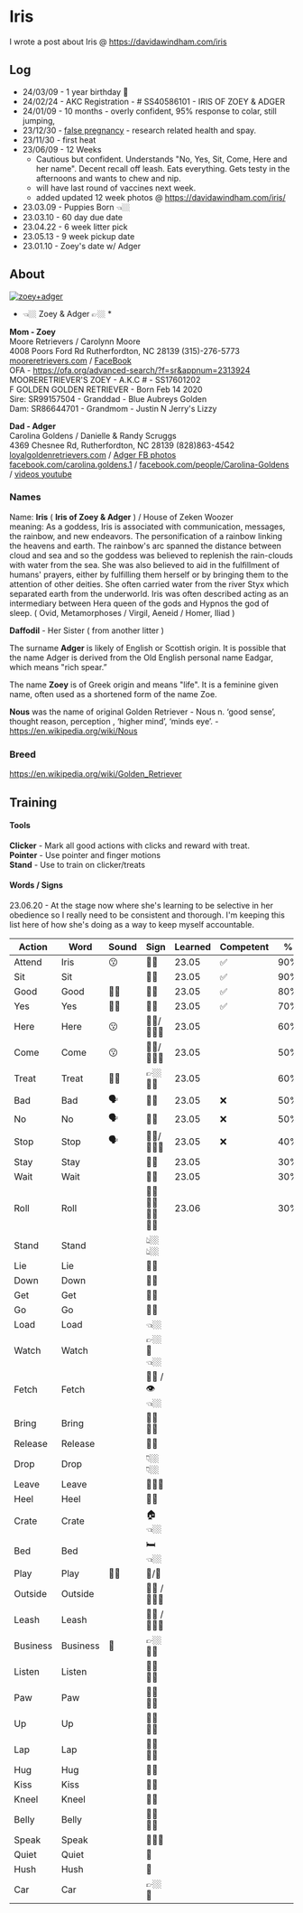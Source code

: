 # Iris

I wrote a post about Iris @ https://davidawindham.com/iris

## Log


- 24/03/09 - 1 year birthday 🎂
- 24/02/24 - AKC Registration - # SS40586101 - IRIS OF ZOEY & ADGER 
- 24/01/09 - 10 months - overly confident, 95% response to colar, still jumping, 
- 23/12/30 - [false pregnancy](/posts/pseudopregnancy) - research related health and spay.
- 23/11/30 - first heat
- 23/06/09 - 12 Weeks  
  - Cautious but confident. Understands "No, Yes, Sit, Come, Here and her name". Decent recall off leash. Eats everything. Gets testy in the afternoons and wants to chew and nip. 
  - will have last round of vaccines next week.
  - added updated 12 week photos @ https://davidawindham.com/iris/
- 23.03.09 - Puppies Born 👈🏼
- 23.03.10 - 60 day due date
- 23.04.22 - 6 week litter pick 
- 23.05.13 - 9 week pickup date
- 23.01.10 - Zoey's date w/ Adger


## About

[![zoey+adger](/img/zoey+adger.jpg)](/img/zoey+adger.jpg)

* 👈🏼 Zoey & Adger 👉🏼 *

**Mom - Zoey**  
Moore Retrievers / Carolynn Moore  
4008 Poors Ford Rd Rutherfordton, NC 28139 (315)-276-5773  
[mooreretrievers.com](https://www.mooreretrievers.com) / [FaceBook](https://www.facebook.com/mooreretriever/)  
OFA - https://ofa.org/advanced-search/?f=sr&appnum=2313924  
MOORERETRIEVER'S ZOEY -
A.K.C # - SS17601202  
F GOLDEN GOLDEN RETRIEVER - Born Feb 14 2020  
Sire: SR99157504 - Granddad - Blue Aubreys Golden  
Dam: SR86644701 - Grandmom - Justin N Jerry's Lizzy

**Dad - Adger**  
Carolina Goldens / Danielle & Randy Scruggs  
4369 Chesnee Rd, Rutherfordton, NC 28139 (828)863-4542  
[loyalgoldenretrievers.com](https:/loyalgoldenretrievers.com/about-us/) / [Adger FB photos](https://www.facebook.com/permalink.php?story_fbid=pfbid0iyVemBhVxjkJTABe7vF4vZ5Sn8fBocRY1GGo88Zi4KNoQCKqSUe4G4GNJrK3f5aCl&id=100057085434268&__cft__[0]=AZXTmF9OVu2FI6SmtwryKOOM8qcdeo2AOsoYdH-rt-2yGBtVjo2Vji8CNzJzaXYMj_gUFhFHsF8QrUzq46ImT31HlrNB7sL7v-j9HBghHZHEi1LMKABW5XgcRVwzH8CHXL4jSPN1UgvtKdHJsbzPzadYtnHnD7USAuV0-z95DckS_nw_OeSR-8jdAJ8vjPvpAofzMoDc1xxi8ySVGwAHBuGf&__tn__=%2CO%2CP-R)  
[facebook.com/carolina.goldens.1](https://www.facebook.com/carolina.goldens.1/) / [facebook.com/people/Carolina-Goldens](https://www.facebook.com/people/Carolina-Goldens/100057085434268/) / [videos youtube](https://www.youtube.com/@randys6799)


### Names

Name: **Iris** ( **Iris of Zoey & Adger** ) / House of Zeken Woozer  
meaning: As a goddess, Iris is associated with communication, messages, the rainbow, and new endeavors. The personification of a rainbow linking the heavens and earth. The rainbow's arc spanned the distance between cloud and sea and so the goddess was believed to replenish the rain-clouds with water from the sea. She was also believed to aid in the fulfillment of humans' prayers, either by fulfilling them herself or by bringing them to the attention of other deities. She often carried water from the river Styx which separated earth from the underworld. Iris was often described acting as an intermediary between Hera queen of the gods and Hypnos the god of sleep. ( Ovid, Metamorphoses / Virgil, Aeneid / Homer, Iliad ) 

**Daffodil** - Her Sister ( from another litter )

The surname **Adger** is likely of English or Scottish origin. It is possible that the name Adger is derived from the Old English personal name Eadgar, which means "rich spear.”

The name **Zoey** is of Greek origin and means "life". It is a feminine given name, often used as a shortened form of the name Zoe.

**Nous** was the name of original Golden Retriever - Nous n. ‘good sense’, thought reason, perception , ‘higher mind’, ‘minds eye’. - https://en.wikipedia.org/wiki/Nous  

### Breed

https://en.wikipedia.org/wiki/Golden_Retriever  

## Training

#### Tools 

**Clicker** - Mark all good actions with clicks and reward with treat.  
**Pointer** - Use pointer and finger motions  
**Stand** - Use to train on clicker/treats

#### Words / Signs

23.06.20 - At the stage now where she's learning to be selective in her obedience so I really need to be consistent and thorough. I'm keeping this list here of how she's doing as a way to keep myself accountable.

| Action  | Word | Sound | Sign | Learned | Competent | %
|---|---|---|---|---|---|---|
| Attend | Iris | 😗 | 👋🏼 | 23.05 | ✅ | 90%
| Sit | Sit | | ☝🏼 | 23.05 | ✅ | 90%
| Good | Good | 👏🏼 |👌🏼 |  23.05 | ✅ | 80%
| Yes | Yes | 👏🏼 |👌🏼 |  23.05 | ✅  | 70%
| Here | Here | 😗 | 🫴🏼/🙆🏽‍♀️ | 23.05 |  | 60%
| Come | Come | 😗 | 🫴🏼/🙆🏽‍♀️ |  23.05 |  | 50%
| Treat | Treat | 👏🏼 | 👉🏼🤛🏼 |  23.05 |  | 60%
| Bad | Bad | 🗣️ | 👎🏼 |  23.05 | ❌ | 50%
| No | No | 🗣️ | 👎🏼 | 23.05 | ❌ | 50%
| Stop | Stop | 🗣️ | 🤲🏻/🙅🏽‍♀️ | 23.05 | ❌ | 40%
| Stay | Stay | | 🤚🏼 | 23.05 |  | 30%
| Wait | Wait | | 🤚🏼 | 23.05 |  | 30%
| Roll | Roll | | ☝🏼👉🏼👇🏼👈🏼 | 23.06 |  | 30%
| Stand | Stand | | 👆🏼👆🏼 |
| Lie | Lie | | 🫳🏼 |
| Down | Down | | 🫳🏼 |
| Get | Get | | 🫵🏼 |
| Go | Go | | 🫵🏼 |
| Load | Load | | 👈🏼 |
| Watch | Watch | | 👉🏼👀👈🏼 |
| Fetch | Fetch | | 🫵🏼 /👁️👈🏼|
| Bring | Bring | | 🫴🏼🤌🏼|
| Release | Release | | 🫲🏼 |
| Drop | Drop | | 👇🏼👇🏼 |
| Leave | Leave | | 🧠👈🏼 |
| Heel | Heel | | 🤜🏼 |
| Crate | Crate | | 🏠👈🏼 |
| Bed | Bed | | 🛏️👈🏼 |
| Play | Play | 👏🏼 | 🦴/🧸 |
| Outside | Outside | | 🤙🏼 / 🚪👈🏼 |
| Leash | Leash | | 🤙🏼 / 📿👈🏼 |
| Business | Business | 💩 | 👉🏼👃🏼 |
| Listen | Listen | | 👂🏼👈🏼 |
| Paw | Paw | | 🫴🏼👈🏼 |
| Up | Up | | 🫲🏼🫱🏼 |
| Lap | Lap | | 🤜🏼🤛🏼 |
| Hug | Hug | | 🤝🏼 |
| Kiss | Kiss | | 🧏🏼 |
| Kneel | Kneel | | 🙏🏼 |
| Belly | Belly | | 🫃🏻🫲🏼 |
| Speak | Speak | | 👄👈🏼 |
| Quiet | Quiet | | 🙉 |
| Hush | Hush | | 🙉 |
| Car | Car | | 👉🏼🚙 |